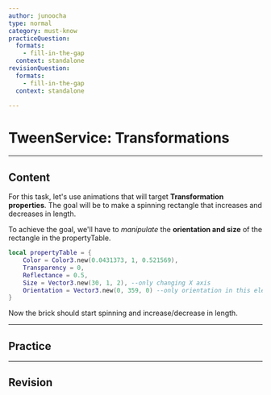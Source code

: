 ```yaml
---
author: junoocha
type: normal
category: must-know
practiceQuestion:
  formats:
    - fill-in-the-gap
  context: standalone
revisionQuestion:
  formats:
    - fill-in-the-gap
  context: standalone

---
```


# TweenService: Transformations
---

## Content
For this task, let's use animations that will target **Transformation properties**. The goal will be to make a spinning rectangle that increases and decreases in length.

To achieve the goal, we'll have to *manipulate* the **orientation and size** of the rectangle in the propertyTable.

```lua
local propertyTable = { 
	Color = Color3.new(0.0431373, 1, 0.521569),
	Transparency = 0,
	Reflectance = 0.5,
	Size = Vector3.new(30, 1, 2), --only changing X axis
	Orientation = Vector3.new(0, 359, 0) --only orientation in this element, so use vector3
}
```
Now the brick should start spinning and increase/decrease in length.

---

## Practice

---

## Revision
